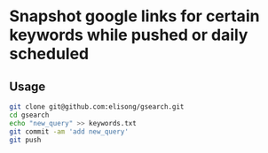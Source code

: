 # Snapshot google links for certain keywords while pushed or daily scheduled

## Usage

```sh
git clone git@github.com:elisong/gsearch.git
cd gsearch
echo "new_query" >> keywords.txt
git commit -am 'add new_query'
git push
```
